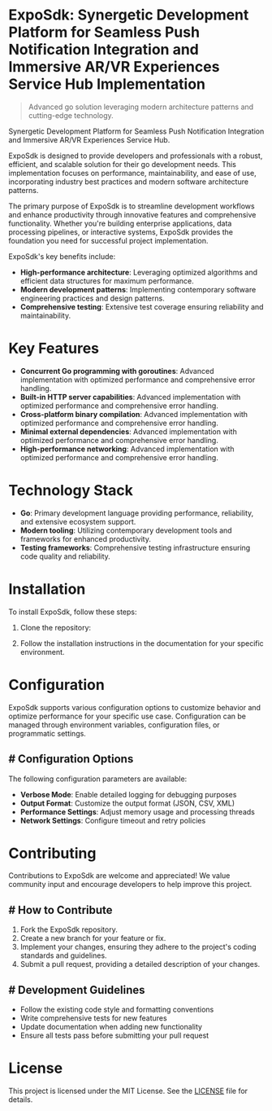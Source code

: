 <!-- fallback_ExpoSdk_20250806225122_39626 -->

# ExpoSdk: Synergetic Development Platform for Seamless Push Notification Integration and Immersive AR/VR Experiences Service Hub Implementation
> Advanced go solution leveraging modern architecture patterns and cutting-edge technology.

Synergetic Development Platform for Seamless Push Notification Integration and Immersive AR/VR Experiences Service Hub.

ExpoSdk is designed to provide developers and professionals with a robust, efficient, and scalable solution for their go development needs. This implementation focuses on performance, maintainability, and ease of use, incorporating industry best practices and modern software architecture patterns.

The primary purpose of ExpoSdk is to streamline development workflows and enhance productivity through innovative features and comprehensive functionality. Whether you're building enterprise applications, data processing pipelines, or interactive systems, ExpoSdk provides the foundation you need for successful project implementation.

ExpoSdk's key benefits include:

* **High-performance architecture**: Leveraging optimized algorithms and efficient data structures for maximum performance.
* **Modern development patterns**: Implementing contemporary software engineering practices and design patterns.
* **Comprehensive testing**: Extensive test coverage ensuring reliability and maintainability.

# Key Features

* **Concurrent Go programming with goroutines**: Advanced implementation with optimized performance and comprehensive error handling.
* **Built-in HTTP server capabilities**: Advanced implementation with optimized performance and comprehensive error handling.
* **Cross-platform binary compilation**: Advanced implementation with optimized performance and comprehensive error handling.
* **Minimal external dependencies**: Advanced implementation with optimized performance and comprehensive error handling.
* **High-performance networking**: Advanced implementation with optimized performance and comprehensive error handling.

# Technology Stack

* **Go**: Primary development language providing performance, reliability, and extensive ecosystem support.
* **Modern tooling**: Utilizing contemporary development tools and frameworks for enhanced productivity.
* **Testing frameworks**: Comprehensive testing infrastructure ensuring code quality and reliability.

# Installation

To install ExpoSdk, follow these steps:

1. Clone the repository:


2. Follow the installation instructions in the documentation for your specific environment.

# Configuration

ExpoSdk supports various configuration options to customize behavior and optimize performance for your specific use case. Configuration can be managed through environment variables, configuration files, or programmatic settings.

## # Configuration Options

The following configuration parameters are available:

* **Verbose Mode**: Enable detailed logging for debugging purposes
* **Output Format**: Customize the output format (JSON, CSV, XML)
* **Performance Settings**: Adjust memory usage and processing threads
* **Network Settings**: Configure timeout and retry policies

# Contributing

Contributions to ExpoSdk are welcome and appreciated! We value community input and encourage developers to help improve this project.

## # How to Contribute

1. Fork the ExpoSdk repository.
2. Create a new branch for your feature or fix.
3. Implement your changes, ensuring they adhere to the project's coding standards and guidelines.
4. Submit a pull request, providing a detailed description of your changes.

## # Development Guidelines

* Follow the existing code style and formatting conventions
* Write comprehensive tests for new features
* Update documentation when adding new functionality
* Ensure all tests pass before submitting your pull request

# License

This project is licensed under the MIT License. See the [LICENSE](https://github.com/sandibrrm/ExpoSdk/blob/main/LICENSE) file for details.
